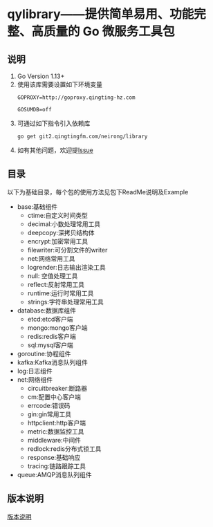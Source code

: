 # qylibrary——提供简单易用、功能完整、高质量的 Go 微服务工具包


## 说明

1. Go Version 1.13+
2. 使用该库需要设置如下环境变量
   ```
   GOPROXY=http://goproxy.qingting-hz.com
   
   GOSUMDB=off
   ```
3. 可通过如下指令引入依赖库
   ```
   go get git2.qingtingfm.com/neirong/library
   ```
4. 如有其他问题，欢迎提[Issue](https://git2.qingtingfm.com/neirong/library/issues/new)

## 目录

以下为基础目录，每个包的使用方法见包下ReadMe说明及Example

- base:基础组件
    - ctime:自定义时间类型
    - decimal:小数处理常用工具
    - deepcopy:深拷贝结构体
    - encrypt:加密常用工具
    - filewriter:可分割文件的writer
    - net:网络常用工具
    - logrender:日志输出渲染工具
    - null: 空值处理工具
    - reflect:反射常用工具
    - runtime:运行时常用工具
    - strings:字符串处理常用工具
- database:数据库组件
    - etcd:etcd客户端
    - mongo:mongo客户端
    - redis:redis客户端
    - sql:mysql客户端
- goroutine:协程组件
- kafka:Kafka消息队列组件
- log:日志组件
- net:网络组件
    - circuitbreaker:断路器
    - cm:配置中心客户端
    - errcode:错误码
    - gin:gin常用工具
    - httpclient:http客户端
    - metric:数据监控工具
    - middleware:中间件
    - redlock:redis分布式锁工具
    - response:基础响应
    - tracing:链路跟踪工具
- queue:AMQP消息队列组件

## 版本说明

[版本说明](https://git2.qingtingfm.com/neirong/library/releases)